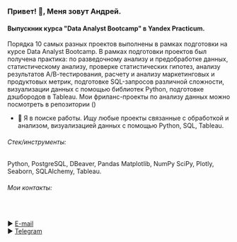 ### Привет! 👋, Меня зовут Андрей.
#### Выпускник курса "Data Analyst Bootcamp" в Yandex Practicum.
Порядка 10 самых разных проектов выполнены в рамках подготовки на курсе Data Analyst Bootcamp. 
В рамках подготовки проектов был получена практика: по разведочному анализу и предобработке данных, статистическому анализу, проверке статистических гипотез, анализу результатов А/В-тестирования, расчету и анализу маркетинговых и продуктовых метрик, подготовке SQL-запросов различной сложности, визуализации данных с помощью библиотек Python, подготовке дэшбородов в Tableau. 
Мои фриланс-проекты по анализу данных можно посмотреть в репозитории ()

- 🔭 Я в поиске работы.
Ищу любые проекты связанные с обработкой и анализом, визуализацией данных с помощью Python, SQL, Tableau. 

###### Стек/инструменты: 
Python, PostgreSQL, DBeaver, Pandas Matplotlib, NumPy SciPy, Plotly, Seaborn, SQLAlchemy, Tableau.

###### Мои контакты: 
<br>
<span align="left">

► [E-mail](mailto:avgorjob@gmail.com)  
► [Telegram](https://t.me/AVGorbulya)
